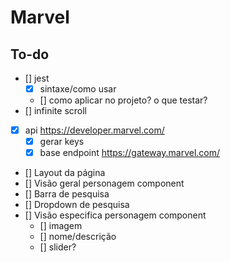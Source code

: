 # Marvel

## To-do

- [] jest
  - [x] sintaxe/como usar
  - [] como aplicar no projeto? o que testar?
- [] infinite scroll
- [x] api https://developer.marvel.com/
  - [x] gerar keys
  - [x] base endpoint https://gateway.marvel.com/
- [] Layout da página
- [] Visão geral personagem component
- [] Barra de pesquisa
- [] Dropdown de pesquisa
- [] Visão especifica personagem component
  - [] imagem
  - [] nome/descrição
  - [] slider?
